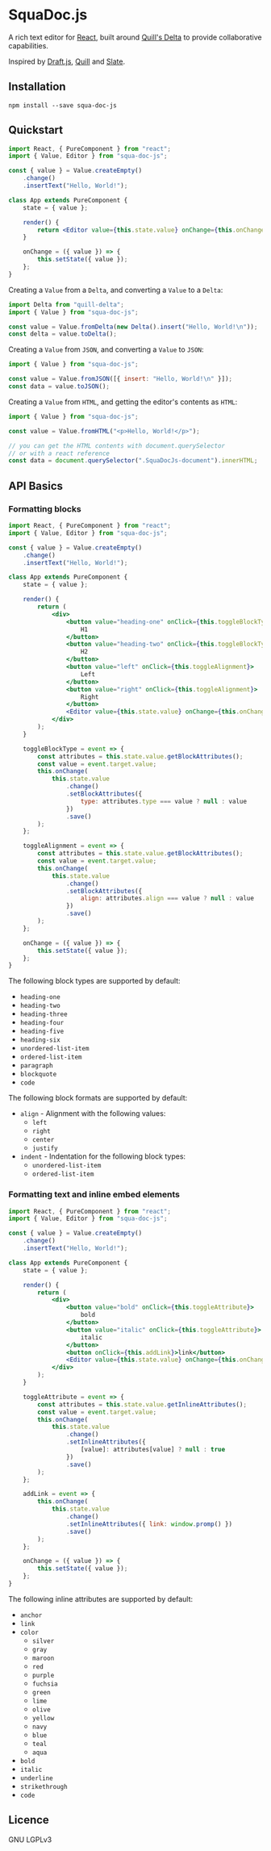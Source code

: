 # SquaDoc.js

A rich text editor for [React](https://github.com/facebook/react), built around [Quill's Delta](https://github.com/quilljs/delta) to provide collaborative capabilities.

Inspired by [Draft.js](https://github.com/facebook/draft-js), [Quill](https://github.com/quilljs/quill) and [Slate](https://github.com/ianstormtaylor/slate).

## Installation

```
npm install --save squa-doc-js
```

## Quickstart

```jsx
import React, { PureComponent } from "react";
import { Value, Editor } from "squa-doc-js";

const { value } = Value.createEmpty()
    .change()
    .insertText("Hello, World!");

class App extends PureComponent {
    state = { value };

    render() {
        return <Editor value={this.state.value} onChange={this.onChange} />;
    }

    onChange = ({ value }) => {
        this.setState({ value });
    };
}
```

Creating a `Value` from a `Delta`, and converting a `Value` to a `Delta`:

```js
import Delta from "quill-delta";
import { Value } from "squa-doc-js";

const value = Value.fromDelta(new Delta().insert("Hello, World!\n"));
const delta = value.toDelta();
```

Creating a `Value` from `JSON`, and converting a `Value` to `JSON`:

```js
import { Value } from "squa-doc-js";

const value = Value.fromJSON([{ insert: "Hello, World!\n" }]);
const data = value.toJSON();
```

Creating a `Value` from `HTML`, and getting the editor's contents as `HTML`:

```js
import { Value } from "squa-doc-js";

const value = Value.fromHTML("<p>Hello, World!</p>");

// you can get the HTML contents with document.querySelector
// or with a react reference
const data = document.querySelector(".SquaDocJs-document").innerHTML;
```

## API Basics

### Formatting blocks

```jsx
import React, { PureComponent } from "react";
import { Value, Editor } from "squa-doc-js";

const { value } = Value.createEmpty()
    .change()
    .insertText("Hello, World!");

class App extends PureComponent {
    state = { value };

    render() {
        return (
            <div>
                <button value="heading-one" onClick={this.toggleBlockType}>
                    H1
                </button>
                <button value="heading-two" onClick={this.toggleBlockType}>
                    H2
                </button>
                <button value="left" onClick={this.toggleAlignment}>
                    Left
                </button>
                <button value="right" onClick={this.toggleAlignment}>
                    Right
                </button>
                <Editor value={this.state.value} onChange={this.onChange} />
            </div>
        );
    }

    toggleBlockType = event => {
        const attributes = this.state.value.getBlockAttributes();
        const value = event.target.value;
        this.onChange(
            this.state.value
                .change()
                .setBlockAttributes({
                    type: attributes.type === value ? null : value
                })
                .save()
        );
    };

    toggleAlignment = event => {
        const attributes = this.state.value.getBlockAttributes();
        const value = event.target.value;
        this.onChange(
            this.state.value
                .change()
                .setBlockAttributes({
                    align: attributes.align === value ? null : value
                })
                .save()
        );
    };

    onChange = ({ value }) => {
        this.setState({ value });
    };
}
```

The following block types are supported by default:

-   `heading-one`
-   `heading-two`
-   `heading-three`
-   `heading-four`
-   `heading-five`
-   `heading-six`
-   `unordered-list-item`
-   `ordered-list-item`
-   `paragraph`
-   `blockquote`
-   `code`

The following block formats are supported by default:

-   `align` - Alignment with the following values:
    -   `left`
    -   `right`
    -   `center`
    -   `justify`
-   `indent` - Indentation for the following block types:
    -   `unordered-list-item`
    -   `ordered-list-item`

### Formatting text and inline embed elements

```jsx
import React, { PureComponent } from "react";
import { Value, Editor } from "squa-doc-js";

const { value } = Value.createEmpty()
    .change()
    .insertText("Hello, World!");

class App extends PureComponent {
    state = { value };

    render() {
        return (
            <div>
                <button value="bold" onClick={this.toggleAttribute}>
                    bold
                </button>
                <button value="italic" onClick={this.toggleAttribute}>
                    italic
                </button>
                <button onClick={this.addLink}>link</button>
                <Editor value={this.state.value} onChange={this.onChange} />
            </div>
        );
    }

    toggleAttribute = event => {
        const attributes = this.state.value.getInlineAttributes();
        const value = event.target.value;
        this.onChange(
            this.state.value
                .change()
                .setInlineAttributes({
                    [value]: attributes[value] ? null : true
                })
                .save()
        );
    };

    addLink = event => {
        this.onChange(
            this.state.value
                .change()
                .setInlineAttributes({ link: window.promp() })
                .save()
        );
    };

    onChange = ({ value }) => {
        this.setState({ value });
    };
}
```

The following inline attributes are supported by default:

-   `anchor`
-   `link`
-   `color`
    -   `silver`
    -   `gray`
    -   `maroon`
    -   `red`
    -   `purple`
    -   `fuchsia`
    -   `green`
    -   `lime`
    -   `olive`
    -   `yellow`
    -   `navy`
    -   `blue`
    -   `teal`
    -   `aqua`
-   `bold`
-   `italic`
-   `underline`
-   `strikethrough`
-   `code`

## Licence

GNU LGPLv3
